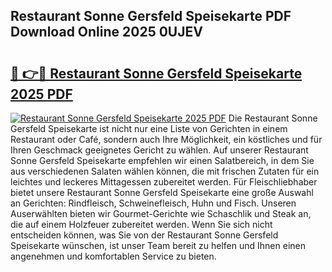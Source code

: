 ## Restaurant Sonne Gersfeld Speisekarte PDF Download Online 2025 0UJEV

# <h2><a href="http://gcbcugh.nevu.top/?p=Restaurant+Sonne+Gersfeld+Speisekarte">🔗 👉🔴 Restaurant Sonne Gersfeld Speisekarte 2025 PDF</a></h2>

[![Restaurant Sonne Gersfeld Speisekarte 2025 PDF](https://i.imgur.com/dBaPXMq.png)](http://gcbcugh.nevu.top/?p=Restaurant+Sonne+Gersfeld+Speisekarte)
Die Restaurant Sonne Gersfeld Speisekarte ist nicht nur eine Liste von Gerichten in einem Restaurant oder Café, sondern auch Ihre Möglichkeit, ein köstliches und für Ihren Geschmack geeignetes Gericht zu wählen. Auf unserer Restaurant Sonne Gersfeld Speisekarte empfehlen wir einen Salatbereich, in dem Sie aus verschiedenen Salaten wählen können, die mit frischen Zutaten für ein leichtes und leckeres Mittagessen zubereitet werden. Für Fleischliebhaber bietet unsere Restaurant Sonne Gersfeld Speisekarte eine große Auswahl an Gerichten: Rindfleisch, Schweinefleisch, Huhn und Fisch. Unseren Auserwählten bieten wir Gourmet-Gerichte wie Schaschlik und Steak an, die auf einem Holzfeuer zubereitet werden. Wenn Sie sich nicht entscheiden können, was Sie von der Restaurant Sonne Gersfeld Speisekarte wünschen, ist unser Team bereit zu helfen und Ihnen einen angenehmen und komfortablen Service zu bieten.
